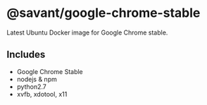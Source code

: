 # @savant/google-chrome-stable
Latest Ubuntu Docker image for Google Chrome stable.


## Includes
* Google Chrome Stable
* nodejs & npm
* python2.7
* xvfb, xdotool, x11